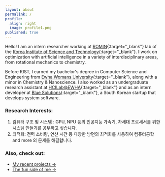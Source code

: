 ```yaml
---
layout: about
permalink: /
profile:
  align: right
  image: profile1.png
published: true
---
```


Hello! I am an intern researcher working at [ROMIN](https://romin.re.kr/){:target="_blank"} lab of the [Korea Institute of Science and Technology](https://www.kist.re.kr/eng/index.do){:target="_blank"}. I work on optimization with artificial intelligence in a variety of interdisciplinary areas, from rotational mechanics to chemistry. 

Before KIST, I earned my bachelor's degree in Computer Science and Engineering from [Ewha Womans University](https://www.ewha.ac.kr/ewhaen/index.do){:target="_blank"}, along with a minor in Chemistry & Nanoscience. I also worked as an undergraduate research assistant at [HCILab@EWHA](https://hcil-ewha.github.io/homepage/){:target="_blank"} and as an intern developer at [Blue Solutions](http://www.bluechain.kr/main#){:target="_blank"}, a South Korean startup that develops system software.

### Research Interests:
1. 컴퓨터 구조 및 시스템 : GPU, NPU 등의 인공지능 가속기, 차세대 프로세서를 위한 시스템 만들기를 공부하고 싶습니다.
2. 최적화: 전력 소비량, 연산 시간 등 다양한 방면의 최적화를 사용하여 컴퓨터공학 and more 의 문제를 해결합니다.  

### Also, check out:
- [My recent projects →](https://soysilver.github.io/soysilvery/projects/)
- [The fun side of me →](https://soysilver.github.io/soysilvery/blog/)
